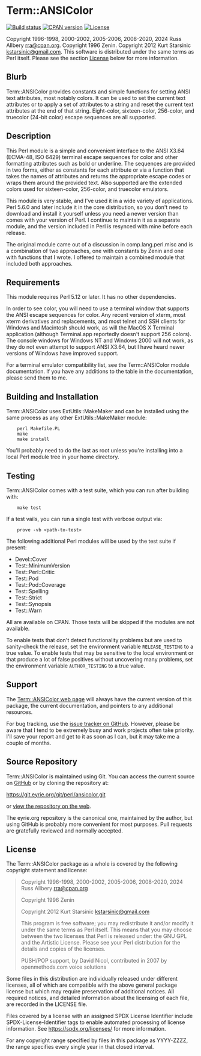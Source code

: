 # Term::ANSIColor

[![Build
status](https://github.com/rra/ansicolor/workflows/build/badge.svg)](https://github.com/rra/ansicolor/actions)
[![CPAN
version](https://img.shields.io/cpan/v/Term-ANSIColor)](https://metacpan.org/release/Term-ANSIColor)
[![License](https://img.shields.io/cpan/l/Term-ANSIColor)](https://github.com/rra/ansicolor/blob/master/LICENSE)

Copyright 1996-1998, 2000-2002, 2005-2006, 2008-2020, 2024 Russ Allbery
<rra@cpan.org>.  Copyright 1996 Zenin.  Copyright 2012 Kurt Starsinic
<kstarsinic@gmail.com>.  This software is distributed under the same terms
as Perl itself.  Please see the section [License](#license) below for more
information.

## Blurb

Term::ANSIColor provides constants and simple functions for setting ANSI
text attributes, most notably colors.  It can be used to set the current
text attributes or to apply a set of attributes to a string and reset the
current text attributes at the end of that string.  Eight-color,
sixteen-color, 256-color, and truecolor (24-bit color) escape sequences
are all supported.

## Description

This Perl module is a simple and convenient interface to the ANSI X3.64
(ECMA-48, ISO 6429) terminal escape sequences for color and other
formatting attributes such as bold or underline.  The sequences are
provided in two forms, either as constants for each attribute or via a
function that takes the names of attributes and returns the appropriate
escape codes or wraps them around the provided text.  Also supported are
the extended colors used for sixteen-color, 256-color, and truecolor
emulators.

This module is very stable, and I've used it in a wide variety of
applications.  Perl 5.6.0 and later include it in the core distribution,
so you don't need to download and install it yourself unless you need a
newer version than comes with your version of Perl.  I continue to
maintain it as a separate module, and the version included in Perl is
resynced with mine before each release.

The original module came out of a discussion in comp.lang.perl.misc and is
a combination of two approaches, one with constants by Zenin and one with
functions that I wrote.  I offered to maintain a combined module that
included both approaches.

## Requirements

This module requires Perl 5.12 or later.  It has no other dependencies.

In order to see color, you will need to use a terminal window that
supports the ANSI escape sequences for color.  Any recent version of
xterm, most xterm derivatives and replacements, and most telnet and SSH
clients for Windows and Macintosh should work, as will the MacOS X
Terminal application (although Terminal.app reportedly doesn't support 256
colors).  The console windows for Windows NT and Windows 2000 will not
work, as they do not even attempt to support ANSI X3.64, but I have heard
newer versions of Windows have improved support.

For a terminal emulator compatibility list, see the Term::ANSIColor module
documentation.  If you have any additions to the table in the
documentation, please send them to me.

## Building and Installation

Term::ANSIColor uses ExtUtils::MakeMaker and can be installed using the
same process as any other ExtUtils::MakeMaker module:

```
    perl Makefile.PL
    make
    make install
```

You'll probably need to do the last as root unless you're installing into
a local Perl module tree in your home directory.

## Testing

Term::ANSIColor comes with a test suite, which you can run after building
with:

```
    make test
```

If a test vails, you can run a single test with verbose output via:

```
    prove -vb <path-to-test>
```

The following additional Perl modules will be used by the test suite if
present:

* Devel::Cover
* Test::MinimumVersion
* Test::Perl::Critic
* Test::Pod
* Test::Pod::Coverage
* Test::Spelling
* Test::Strict
* Test::Synopsis
* Test::Warn

All are available on CPAN.  Those tests will be skipped if the modules are
not available.

To enable tests that don't detect functionality problems but are used to
sanity-check the release, set the environment variable `RELEASE_TESTING`
to a true value.  To enable tests that may be sensitive to the local
environment or that produce a lot of false positives without uncovering
many problems, set the environment variable `AUTHOR_TESTING` to a true
value.

## Support

The [Term::ANSIColor web
page](https://www.eyrie.org/~eagle/software/ansicolor/) will always have
the current version of this package, the current documentation, and
pointers to any additional resources.

For bug tracking, use the [issue tracker on
GitHub](https://github.com/rra/ansicolor/issues).  However, please be
aware that I tend to be extremely busy and work projects often take
priority.  I'll save your report and get to it as soon as I can, but it
may take me a couple of months.

## Source Repository

Term::ANSIColor is maintained using Git.  You can access the current
source on [GitHub](https://github.com/rra/ansicolor) or by cloning the
repository at:

https://git.eyrie.org/git/perl/ansicolor.git

or [view the repository on the
web](https://git.eyrie.org/?p=perl/ansicolor.git).

The eyrie.org repository is the canonical one, maintained by the author,
but using GitHub is probably more convenient for most purposes.  Pull
requests are gratefully reviewed and normally accepted.

## License

The Term::ANSIColor package as a whole is covered by the following
copyright statement and license:

> Copyright 1996-1998, 2000-2002, 2005-2006, 2008-2020, 2024
>     Russ Allbery <rra@cpan.org>
>
> Copyright 1996
>     Zenin
>
> Copyright 2012
>     Kurt Starsinic <kstarsinic@gmail.com>
>
> This program is free software; you may redistribute it and/or modify it
> under the same terms as Perl itself.  This means that you may choose
> between the two licenses that Perl is released under: the GNU GPL and the
> Artistic License.  Please see your Perl distribution for the details and
> copies of the licenses.
>
> PUSH/POP support, by David Nicol, contributed in 2007 by openmethods.com
> voice solutions

Some files in this distribution are individually released under different
licenses, all of which are compatible with the above general package
license but which may require preservation of additional notices.  All
required notices, and detailed information about the licensing of each
file, are recorded in the LICENSE file.

Files covered by a license with an assigned SPDX License Identifier
include SPDX-License-Identifier tags to enable automated processing of
license information.  See https://spdx.org/licenses/ for more information.

For any copyright range specified by files in this package as YYYY-ZZZZ,
the range specifies every single year in that closed interval.
